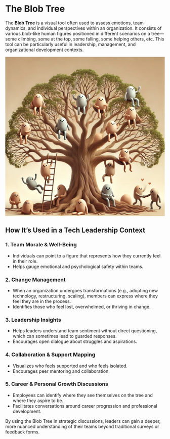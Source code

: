 # The Blob Tree

The **Blob Tree** is a visual tool often used to assess emotions, team dynamics, and individual perspectives within an organization. It consists of various blob-like human figures positioned in different scenarios on a tree—some climbing, some at the top, some falling, some helping others, etc. This tool can be particularly useful in leadership, management, and organizational development contexts.

![Blob tree](/images/blob-tree.png)

## How It’s Used in a Tech Leadership Context

### 1. Team Morale & Well-Being

- Individuals can point to a figure that represents how they currently feel in their role.
- Helps gauge emotional and psychological safety within teams.

### 2. Change Management

- When an organization undergoes transformations (e.g., adopting new technology, restructuring, scaling), members can express where they feel they are in the process.
- Identifies those who feel lost, overwhelmed, or thriving in change.

### 3. Leadership Insights

- Helps leaders understand team sentiment without direct questioning, which can sometimes lead to guarded responses.
- Encourages open dialogue about struggles and aspirations.

### 4. Collaboration & Support Mapping

- Visualizes who feels supported and who feels isolated.
- Encourages peer mentoring and collaboration.

### 5. Career & Personal Growth Discussions

- Employees can identify where they see themselves on the tree and where they aspire to be.
- Facilitates conversations around career progression and professional development.

By using the Blob Tree in strategic discussions, leaders can gain a deeper, more nuanced understanding of their teams beyond traditional surveys or feedback forms.
